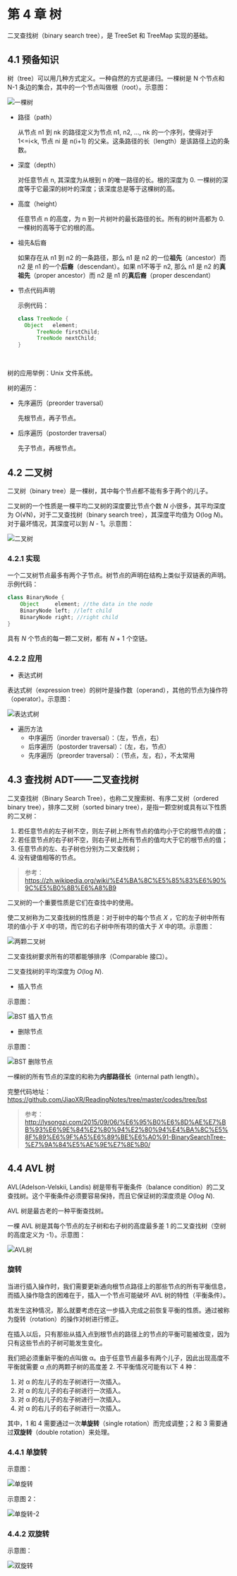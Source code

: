 #  第 4 章  树

二叉查找树（binary search tree），是 TreeSet 和 TreeMap 实现的基础。

##  4.1  预备知识

树（tree）可以用几种方式定义。一种自然的方式是递归。一棵树是 N 个节点和 N-1 条边的集合，其中的一个节点叫做根（root）。示意图：

![一棵树](https://github.com/JiaoXR/ReadingNotes/blob/master/pics/data%20structure/%E4%B8%80%E6%A3%B5%E6%A0%91.png)

- 路径（path）

  从节点 n1 到 nk 的路径定义为节点 n1, n2, …, nk 的一个序列，使得对于 1<=i<k, 节点 ni 是 n(i+1) 的父亲。这条路径的长（length）是该路径上边的条数。


- 深度（depth）

  对任意节点 n, 其深度为从根到 n 的唯一路径的长。根的深度为 0. 一棵树的深度等于它最深的树叶的深度；该深度总是等于这棵树的高。

- 高度（height）

  任意节点 n 的高度，为 n 到一片树叶的最长路径的长。所有的树叶高都为 0. 一棵树的高等于它的根的高。

- 祖先&后裔

  如果存在从 n1 到 n2 的一条路径，那么 n1 是 n2 的一位**祖先**（ancestor）而 n2 是 n1 的一个**后裔**（descendant）。如果 n1不等于 n2, 那么 n1 是 n2 的**真祖先**（proper ancestor）而 n2 是 n1 的**真后裔**（proper descendant）


- 节点代码声明

  示例代码：

  ```java
  class TreeNode {
  	Object 	 element;
    	TreeNode firstChild;
    	TreeNode nextChild;
  }
  ```

  ​

树的应用举例：Unix 文件系统。

树的遍历：

- 先序遍历（preorder traversal）

  先根节点，再子节点。

- 后序遍历（postorder traversal）

  先子节点，再根节点。



##  4.2  二叉树

二叉树（binary tree）是一棵树，其中每个节点都不能有多于两个的儿子。

二叉树的一个性质是一棵平均二叉树的深度要比节点个数 *N* 小很多，其平均深度为 O(√N)，对于二叉查找树（binary search tree），其深度平均值为 O(log *N*)。对于最坏情况，其深度可以到 *N* - 1。示意图：

![二叉树](https://github.com/JiaoXR/ReadingNotes/blob/master/pics/data%20structure/%E4%BA%8C%E5%8F%89%E6%A0%91.png)

###  4.2.1  实现

一个二叉树节点最多有两个子节点。树节点的声明在结构上类似于双链表的声明。示例代码：

```java
class BinaryNode {
	Object 	   element; //the data in the node
  	BinaryNode left; //left child
  	BinaryNode right; //right child
}
```

具有 *N* 个节点的每一颗二叉树，都有 *N* + 1 个空链。

###  4.2.2  应用

- 表达式树

表达式树（expression tree）的树叶是操作数（operand），其他的节点为操作符（operator）。示意图：

![表达式树](https://github.com/JiaoXR/ReadingNotes/blob/master/pics/data%20structure/%E8%A1%A8%E8%BE%BE%E5%BC%8F%E6%A0%91.png)

- 遍历方法
  - 中序遍历（inorder traversal）：（左，节点，右）
  - 后序遍历（postorder traversal）：（左，右，节点）
  - 先序遍历（preorder traversal）：（节点，左，右），不太常用

##  4.3  查找树 ADT——二叉查找树

二叉查找树（Binary Search Tree），也称二叉搜索树、有序二叉树（ordered binary tree），排序二叉树（sorted binary tree），是指一颗空树或具有以下性质的二叉树：

1. 若任意节点的左子树不空，则左子树上所有节点的值均小于它的根节点的值；
2. 若任意节点的右子树不空，则右子树上所有节点的值均大于它的根节点的值；
3. 任意节点的左、右子树也分别为二叉查找树；
4. 没有键值相等的节点。

> 参考：https://zh.wikipedia.org/wiki/%E4%BA%8C%E5%85%83%E6%90%9C%E5%B0%8B%E6%A8%B9

二叉树的一个重要性质是它们在查找中的使用。

使二叉树称为二叉查找树的性质是：对于树中的每个节点 *X* ，它的左子树中所有项的值小于 *X* 中的项，而它的右子树中所有项的值大于 *X* 中的项。示意图：

![两颗二叉树](https://github.com/JiaoXR/ReadingNotes/blob/master/pics/data%20structure/%E4%B8%A4%E9%A2%97%E4%BA%8C%E5%8F%89%E6%A0%91.png)



二叉查找树要求所有的项都能够排序（Comparable 接口）。

二叉查找树的平均深度为 *O*(log *N*).



- 插入节点

示意图：

![BST 插入节点](https://github.com/JiaoXR/ReadingNotes/blob/master/pics/data%20structure/BST%20%E6%8F%92%E5%85%A5%E8%8A%82%E7%82%B9.png)

- 删除节点

示意图：

![BST 删除节点](https://github.com/JiaoXR/ReadingNotes/blob/master/pics/data%20structure/BST%20%E5%88%A0%E9%99%A4%E8%8A%82%E7%82%B9.png)

一棵树的所有节点的深度的和称为**内部路径长**（internal path length）。

完整代码地址：https://github.com/JiaoXR/ReadingNotes/tree/master/codes/tree/bst

> 参考：http://lysongzi.com/2015/09/06/%E6%95%B0%E6%8D%AE%E7%BB%93%E6%9E%84%E2%80%94%E2%80%94%E4%BA%8C%E5%8F%89%E6%9F%A5%E6%89%BE%E6%A0%91-BinarySearchTree-%E7%9A%84%E5%AE%9E%E7%8E%B0/

##  4.4  AVL 树

AVL(Adelson-Velskii, Landis) 树是带有平衡条件（balance condition）的二叉查找树。这个平衡条件必须要容易保持，而且它保证树的深度须是 *O*(log *N*).

AVL 树是最古老的一种平衡查找树。

一棵 AVL 树是其每个节点的左子树和右子树的高度最多差 1 的二叉查找树（空树的高度定义为 -1）。示意图：

![AVL树](https://github.com/JiaoXR/ReadingNotes/blob/master/pics/data%20structure/AVL%E6%A0%91.png)

###  旋转

当进行插入操作时，我们需要更新通向根节点路径上的那些节点的所有平衡信息，而插入操作隐含的困难在于，插入一个节点可能破坏 AVL 树的特性（平衡条件）。

若发生这种情况，那么就要考虑在这一步插入完成之前恢复平衡的性质。通过被称为旋转（rotation）的操作对树进行修正。

在插入以后，只有那些从插入点到根节点的路径上的节点的平衡可能被改变，因为只有这些节点的子树可能发生变化。

我们把必须重新平衡的点叫做 α。由于任意节点最多有两个儿子，因此出现高度不平衡就需要 α 点的两颗子树的高度差 2. 不平衡情况可能有以下 4 种：

1. 对 α 的左儿子的左子树进行一次插入。
2. 对 α 的左儿子的右子树进行一次插入。
3. 对 α 的右儿子的左子树进行一次插入。
4. 对 α 的右儿子的右子树进行一次插入。

其中，1 和 4 需要通过一次**单旋转**（single rotation）而完成调整；2 和 3 需要通过**双旋转**（double rotation）来处理。

###  4.4.1 单旋转

示意图：

![单旋转](https://github.com/JiaoXR/ReadingNotes/blob/master/pics/data%20structure/%E5%8D%95%E6%97%8B%E8%BD%AC.png)

示意图 2：

![单旋转-2](https://github.com/JiaoXR/ReadingNotes/blob/master/pics/data%20structure/%E5%8D%95%E6%97%8B%E8%BD%AC-2.png)

###  4.4.2 双旋转

示意图：

![双旋转](https://github.com/JiaoXR/ReadingNotes/blob/master/pics/data%20structure/%E5%8F%8C%E6%97%8B%E8%BD%AC.png)

